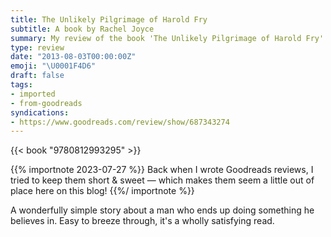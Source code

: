 ```yaml
---
title: The Unlikely Pilgrimage of Harold Fry
subtitle: A book by Rachel Joyce
summary: My review of the book 'The Unlikely Pilgrimage of Harold Fry' by Rachel Joyce
type: review
date: "2013-08-03T00:00:00Z"
emoji: "\U0001F4D6"
draft: false
tags:
- imported
- from-goodreads
syndications:
- https://www.goodreads.com/review/show/687343274
---
```


{{< book "9780812993295" >}}

{{% importnote 2023-07-27 %}}
Back when I wrote Goodreads reviews, I tried to keep them short & sweet — which makes them seem a little out of place here on this blog!
{{%/ importnote %}}

A wonderfully simple story about a man who ends up doing something he believes in. Easy to breeze through, it's a wholly satisfying read.

